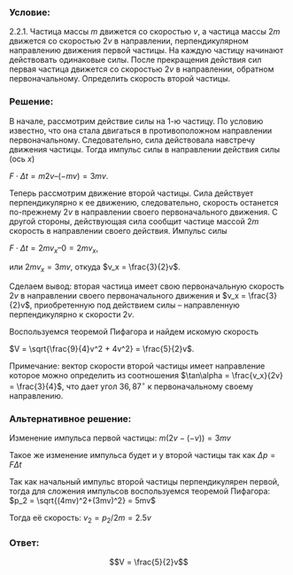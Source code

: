 ###  Условие: 

$2.2.1.$ Частица массы $m$ движется со скоростью $v$, а частица массы $2m$ движется со скоростью $2v$ в направлении, перпендикулярном направлению движения первой частицы. На каждую частицу начинают действовать одинаковые силы. После прекращения действия сил первая частица движется со скоростью $2v$ в направлении, обратном первоначальному. Определить скорость второй частицы. 

###  Решение: 

В начале, рассмотрим действие силы на 1-ю частицу. По условию известно, что она стала двигаться в противоположном направлении первоначальному. Следовательно, сила действовала навстречу движения частицы. Тогда импульс силы в направлении действия силы (ось $x$) 

$F \cdot \Delta t = m2v – (-mv) = 3mv$.

Теперь рассмотрим движение второй частицы. Сила действует перпендикулярно к ее движению, следовательно, скорость останется по-прежнему $2v$ в направлении своего первоначального движения. С другой стороны, действующая сила сообщит частице массой $2m$ скорость в направлении своего действия. Импульс силы 

$F \cdot \Delta t = 2mv_x – 0 = 2mv_x$,

или $2mv_x = 3mv$, откуда $v_x = \frac{3}{2}v$.

Сделаем вывод: вторая частица имеет свою первоначальную скорость $2v$ в направлении своего первоначального движения и $v_x = \frac{3}{2}v$, приобретенную под действием силы – направленную перпендикулярно к скорости $2v$. 

Воспользуемся теоремой Пифагора и найдем искомую скорость 

$V = \sqrt{\frac{9}{4}v^2 + 4v^2} = \frac{5}{2}v$.

Примечание: вектор скорости второй частицы имеет направление которое можно определить из соотношения $\tan\alpha = \frac{v_x}{2v} = \frac{3}{4}$, что дает угол $36,87^{\circ}$ к первоначальному своему направлению. 

###  Альтернативное решение: 

Изменение импульса первой частицы: $m(2v-(-v)) = 3mv$ 

Такое же изменение импульса будет и у второй частицы так как $\Delta p = F\Delta t$ 

Так как начальный импульс второй частицы перпендикулярен первой, тогда для сложения импульсов воспользуемся теоремой Пифагора: $p_2 = \sqrt{(4mv)^2+(3mv)^2} = 5mv$

Тогда её скорость: $v_2 = p_2 / 2m = 2.5v$ 

###  Ответ: 

$$V = \frac{5}{2}v$$ 
